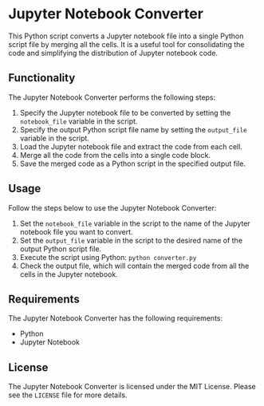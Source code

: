 <!DOCTYPE html>
<html>
<body>
  <h1>Jupyter Notebook Converter</h1>
  
  <p>This Python script converts a Jupyter notebook file into a single Python script file by merging all the cells. It is a useful tool for consolidating the code and simplifying the distribution of Jupyter notebook code.</p>
  
  <h2>Functionality</h2>
  
  <p>The Jupyter Notebook Converter performs the following steps:</p>
  
  <ol>
    <li>Specify the Jupyter notebook file to be converted by setting the <code>notebook_file</code> variable in the script.</li>
    <li>Specify the output Python script file name by setting the <code>output_file</code> variable in the script.</li>
    <li>Load the Jupyter notebook file and extract the code from each cell.</li>
    <li>Merge all the code from the cells into a single code block.</li>
    <li>Save the merged code as a Python script in the specified output file.</li>
  </ol>
  
  <h2>Usage</h2>
  
  <p>Follow the steps below to use the Jupyter Notebook Converter:</p>
  
  <ol>
    <li>Set the <code>notebook_file</code> variable in the script to the name of the Jupyter notebook file you want to convert.</li>
    <li>Set the <code>output_file</code> variable in the script to the desired name of the output Python script file.</li>
    <li>Execute the script using Python: <code>python converter.py</code></li>
    <li>Check the output file, which will contain the merged code from all the cells in the Jupyter notebook.</li>
  </ol>
  
  <h2>Requirements</h2>
  
  <p>The Jupyter Notebook Converter has the following requirements:</p>
  
  <ul>
    <li>Python</li>
    <li>Jupyter Notebook</li>
  </ul>
  
  <h2>License</h2>
  
  <p>The Jupyter Notebook Converter is licensed under the MIT License. Please see the <code>LICENSE</code> file for more details.</p>
</body>
</html>
